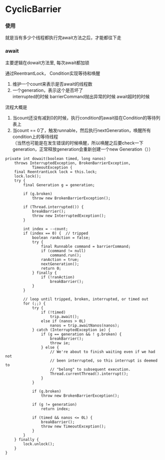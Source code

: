 # CyclicBarrier

### 使用
就是当有多少个线程都执行完await方法之后，才能都往下走

### await
主要逻辑在dowait方法里, 每次await都加锁  

通过ReentrantLock， Condition实现等待和唤醒 

1. 维护一个count来表示是否await的线程数  
2. 一个generation，表示这个是否坏了  
    interrupted的时候
    barrierCommand抛出异常的时候
    await超时的时候

流程大概是
1. 当count还没有减到0的时候，执行condition的await挂在Condition的等待列表上
2. 当count == 0了，触发runnable，然后执行nextGeneration，唤醒所有condition上的等待线程  
        （当然也可能是在发生错误的时候唤醒，所以唤醒之后要check一下generation，正常释放generation会重新创建一个new Generation（））

```
private int dowait(boolean timed, long nanos)
    throws InterruptedException, BrokenBarrierException,
            TimeoutException {
    final ReentrantLock lock = this.lock;
    lock.lock();
    try {
        final Generation g = generation;

        if (g.broken)
            throw new BrokenBarrierException();

        if (Thread.interrupted()) {
            breakBarrier();
            throw new InterruptedException();
        }

        int index = --count;
        if (index == 0) {  // tripped
            boolean ranAction = false;
            try {
                final Runnable command = barrierCommand;
                if (command != null)
                    command.run();
                ranAction = true;
                nextGeneration();
                return 0;
            } finally {
                if (!ranAction)
                    breakBarrier();
            }
        }

        // loop until tripped, broken, interrupted, or timed out
        for (;;) {
            try {
                if (!timed)
                    trip.await();
                else if (nanos > 0L)
                    nanos = trip.awaitNanos(nanos);
            } catch (InterruptedException ie) {
                if (g == generation && ! g.broken) {
                    breakBarrier();
                    throw ie;
                } else {
                    // We're about to finish waiting even if we had not
                    // been interrupted, so this interrupt is deemed to
                    // "belong" to subsequent execution.
                    Thread.currentThread().interrupt();
                }
            }

            if (g.broken)
                throw new BrokenBarrierException();

            if (g != generation)
                return index;

            if (timed && nanos <= 0L) {
                breakBarrier();
                throw new TimeoutException();
            }
        }
    } finally {
        lock.unlock();
    }
}
```